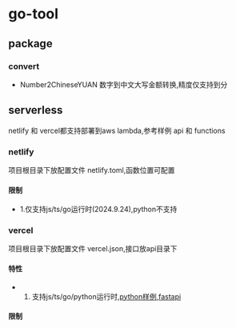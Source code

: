 # go-tool

## package

### convert

- Number2ChineseYUAN 数字到中文大写金额转换,精度仅支持到分

## serverless

netlify 和 vercel都支持部署到aws lambda,参考样例 api 和 functions

### netlify

项目根目录下放配置文件 netlify.toml,函数位置可配置

#### 限制

- 1.仅支持js/ts/go运行时(2024.9.24),python不支持

### vercel

项目根目录下放配置文件 vercel.json,接口放api目录下

#### 特性

- 1. 支持js/ts/go/python运行时,[python样例,fastapi](https://github.com/yiGmMk/free-unoficial-gpt4o-mini-api)

#### 限制

